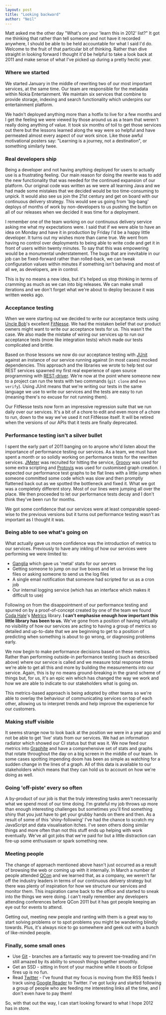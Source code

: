 ```yaml
---
layout: post
title: "Looking backward"
author: "Neil"
---
```


Matt asked me the other day "What's on your 'learn this in 2012' list?" It got me thinking that rather than tell someone and not have it recorded anywhere, I should be able to be held accountable for what I said I'd do. Welcome to the fruit of that particular bit of thinking. Rather than dive straight in looking forward I thought it'd be helpful to take a look back at 2011 and make sense of what I've picked up during a pretty hectic year.

### Where we started
We started January in the middle of rewriting two of our most important services, at the same time. Our team are responsible for the metadata within Nokia Entertainment. We maintain six services that combine to provide storage, indexing and search functionality which underpins our entertainment platform.

We hadn't deployed anything more than a hotfix to live for a few months and I get the feeling we were viewed by those around us as a team that weren't really doing anything of value. It took six months of toil to get those services out there but the lessons learned along the way were so helpful and have permeated almost every aspect of our work since. Like those awful motivational posters say: "Learning is a journey, not a destination", or something similarly twee.

### Real developers ship
Being a developer and not having anything deployed for users to actually use is a frustrating feeling. Our main reason for doing the rewrite was to add the new functionality that was needed for the continued expansion of our platform. Our original code was written as we were all learning Java and we had made some mistakes that we decided would be too time-consuming to unpick. It would also see us join the 21st century and get on board with our continuous delivery strategy. This would see us going from 'big-bang' deploys of months of work by non-developers to us pushing the button on all of our releases when we decided it was time for a deployment.

I remember one of the team working on our continuous delivery service asking me what my expectations were. I said that if we were able to have an idea on Monday and have it in production by Friday I'd be a happy little developer. It turns out my wishes more than came true. We went from having no control over deployments to being able to write code and get it in front of users within twenty minutes. To say that this was empowering would be a monumental understatement. The bugs that are inevitable in our job can be fixed-forward rather than rolled-back, we can tweak configuration values within minutes if something isn't behaving and most of all we, as developers, are in control.

This is by no means a new idea, but it's helped us stop thinking in terms of cramming as much as we can into big releases. We can make small iterations and we don't forget what we're about to deploy because it was written weeks ago.

### Acceptance testing
When we were starting out we decided to write our acceptance tests using [Uncle Bob](https://twitter.com/unclebobmartin)'s excellent [FitNesse](http://fitnesse.org/). We had the mistaken belief that our product owners might want to write our acceptance tests for us. This wasn't the case. We also made the mistake of wiring our services up to run our acceptance tests (more like integration tests) which made our tests complicated and brittle.

Based on those lessons we now do our acceptance testing with [JUnit](https://junit.org) against an instance of our service running against (in most cases) mocked dependencies. This approach and the libraries we wrote to help test our REST services spawned my first real experience of open source programming with [REST-driver](https://github.com/rest-driver/rest-driver). We're now at the point where someone new to a project can run the tests with two commands (`git clone` and `mvn verify`). Using JUnit means that we're writing our tests in the same language we use to write our services and the tests are easy to run (meaning there's no excuse for not running them).

Our FitNesse tests now form an impressive regression suite that we run daily over our services. It's a bit of a chore to edit and even more of a chore to run, down to the way we've used it not FitNesse itself. It will be retired when the versions of our APIs that it tests are finally deprecated.

### Performance testing isn't a silver bullet
I spent the early part of 2011 banging on to anyone who'd listen about the importance of performance testing our services. As a team, we must have spent a month or so solidly working on performance tests for the rewritten services. [JMeter](https://jmeter.apache.org/) was recruited for hitting the service, [Groovy](http://www.groovy-lang.org) was used for some extra scripting and [Protovis](https://mbostock.github.io/protovis/) was used for customised graph creation. I expected our performance test graphs to be flat lines with a little jump when someone committed some code which was slow and then promptly flattened back out as we spotted the bottleneck and fixed it. What we got was a completely different story. Most of our lines were jumping all over the place. We then proceeded to let our performance tests decay and I don't think they've been run for months.

We got some confidence that our services were at least comparable speed-wise to the previous versions but it turns out performance testing wasn't as important as I thought it was.

### Being able to see what's going on
What actually gave us more confidence was the introduction of metrics to our services. Previously to have any inkling of how our services were performing we were limited to:

* [Ganglia](http://ganglia.sourceforge.net/) which gave us 'metal' stats for our servers
* Getting someone to jump on our live boxes and let us browse the log files or asking someone to send us the log files
* A single email notification that someone had scripted for us as a cron job
* Our internal logging service (which has an interface which makes it difficult to use)

Following on from the disappointment of our performance testing and spurred on by a proof-of-concept created by one of the team we found [Coda Hale](https://codahale.com/)'s [Metrics](https://github.com/codahale/metrics) library. **I can't emphasise enough how important this little library has been to us.** We've gone from a position of having virtually no visibility of how our services are acting to having a group of metrics so detailed and up-to-date that we are beginning to get to a position of predicting when something is about to go wrong, or diagnosing problems early.

We now begin to make performance decisions based on these metrics. Rather than performing outside-in performance testing (such as described above) where our service is called and we measure total response times we're able to get all this and more by building the measurements into our service. Again, this is by no means ground-breaking in the grand scheme of things but, for us, it's an epic win which has changed the way we work and how we are able to indicate to our stakeholders what is going on.

This metrics-based approach is being adopted by other teams so we're able to overlay the behaviour of communicating services on top of each other, allowing us to interpret trends and help improve the experience for our customers.

### Making stuff visible
It seems strange now to look back at the position we were in a year ago and not be able to get 'live' stats from our services. We had an information radiator which showed our CI status but that was it. We now feed our metrics into [Graphite](https://graphiteapp.org) and have a comprehensive set of stats and graphs that rotate throughout the day on a big screen in the middle of our team. In some cases spotting impending doom has been as simple as watching for a sudden change in the lines of a graph. All of this data is available to our stakeholders which means that they can hold us to account on how we're doing as well.

### Going 'off-piste' every so often
A by-product of our job is that the truly interesting tasks aren't necessarily what we spend most of our time doing. I'm grateful my job throws up more than enough interesting challenges but sometimes you'll find something shiny that you just have to get your grubby hands on there and then. As a result of some of this 'shiny-following' I've had the chance to scratch my JavaScript and data visualisation itches. I've seen others doing similar things and more often than not this stuff ends up helping with work eventually. We've all got jobs that we're paid for but a little distraction can fire-up some enthusiasm or spark something new.

### Meeting people
The change of approach mentioned above hasn't just occurred as a result of browsing the web or coming up with it internally. In March a number of people attended [QCon](https://qconlondon.com/) and we learned that, as a company, we weren't far off the industry leaders in terms of our continuous delivery strategy but there was plenty of inspiration for how we structure our services and monitor them. This inspiration came back to the office and started to sneak into the things we were doing. I can't really remember any developers attending conferences before QCon 2011 but it has got people keeping an eye out for events to attend.

Getting out, meeting new people and ranting with them is a great way to start solving problems or to spot problems you might be wandering blindly towards. Plus, it's always nice to go somewhere and geek out with a bunch of like-minded people.

### Finally, some small ones
* Use [Git](https://git-scm.com) - branches are a fantastic way to prevent toe-treading and I'm still amazed by its ability to smoosh things together smoothly.
* Get an SSD - sitting in front of your machine while it boots or Eclipse fires up is no fun.
* Read [Twitter](https://twitter.com/) - I've found that my focus is moving from the RSS feeds I track using [Google Reader](https://www.google.com/reader) to Twitter. I've got lucky and started following a group of people who are feeding me interesting links all the time, and I don't even have to pay them!

So, with that out the way, I can start looking forward to what I hope 2012 has in store.
